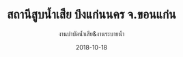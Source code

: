 ---
title: สถานีสูบน้ำเสีย บึงแก่นนคร จ.ขอนแก่น
subtitle: งานบำบัดน้ำเสีย&งานระบายน้ำ
layout: default
modal-id: 36
date: 2018-10-18
img: BK12.JPG
thumbnail: BK12.JPG
alt: image-alt
project-date: ก.ย. 2538 - มี.ค. 2542
# client: Start Bootstrap
category: งานบำบัดน้ำเสีย&งานระบายน้ำ
description: ระบบบำบัดน้ำเสีย บึงแก่นนคร
---